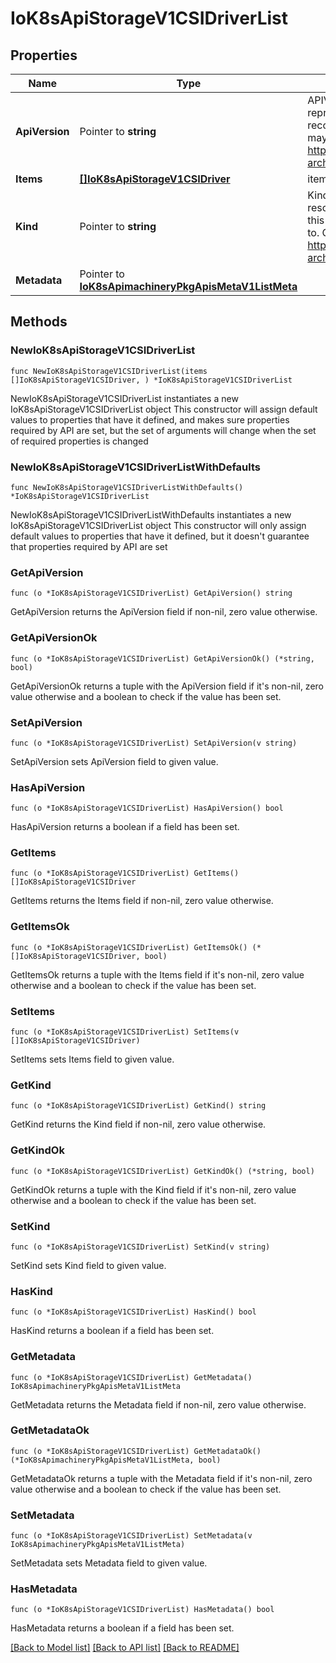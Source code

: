 # IoK8sApiStorageV1CSIDriverList

## Properties

Name | Type | Description | Notes
------------ | ------------- | ------------- | -------------
**ApiVersion** | Pointer to **string** | APIVersion defines the versioned schema of this representation of an object. Servers should convert recognized schemas to the latest internal value, and may reject unrecognized values. More info: https://git.k8s.io/community/contributors/devel/sig-architecture/api-conventions.md#resources | [optional] 
**Items** | [**[]IoK8sApiStorageV1CSIDriver**](IoK8sApiStorageV1CSIDriver.md) | items is the list of CSIDriver | 
**Kind** | Pointer to **string** | Kind is a string value representing the REST resource this object represents. Servers may infer this from the endpoint the client submits requests to. Cannot be updated. In CamelCase. More info: https://git.k8s.io/community/contributors/devel/sig-architecture/api-conventions.md#types-kinds | [optional] 
**Metadata** | Pointer to [**IoK8sApimachineryPkgApisMetaV1ListMeta**](IoK8sApimachineryPkgApisMetaV1ListMeta.md) |  | [optional] 

## Methods

### NewIoK8sApiStorageV1CSIDriverList

`func NewIoK8sApiStorageV1CSIDriverList(items []IoK8sApiStorageV1CSIDriver, ) *IoK8sApiStorageV1CSIDriverList`

NewIoK8sApiStorageV1CSIDriverList instantiates a new IoK8sApiStorageV1CSIDriverList object
This constructor will assign default values to properties that have it defined,
and makes sure properties required by API are set, but the set of arguments
will change when the set of required properties is changed

### NewIoK8sApiStorageV1CSIDriverListWithDefaults

`func NewIoK8sApiStorageV1CSIDriverListWithDefaults() *IoK8sApiStorageV1CSIDriverList`

NewIoK8sApiStorageV1CSIDriverListWithDefaults instantiates a new IoK8sApiStorageV1CSIDriverList object
This constructor will only assign default values to properties that have it defined,
but it doesn't guarantee that properties required by API are set

### GetApiVersion

`func (o *IoK8sApiStorageV1CSIDriverList) GetApiVersion() string`

GetApiVersion returns the ApiVersion field if non-nil, zero value otherwise.

### GetApiVersionOk

`func (o *IoK8sApiStorageV1CSIDriverList) GetApiVersionOk() (*string, bool)`

GetApiVersionOk returns a tuple with the ApiVersion field if it's non-nil, zero value otherwise
and a boolean to check if the value has been set.

### SetApiVersion

`func (o *IoK8sApiStorageV1CSIDriverList) SetApiVersion(v string)`

SetApiVersion sets ApiVersion field to given value.

### HasApiVersion

`func (o *IoK8sApiStorageV1CSIDriverList) HasApiVersion() bool`

HasApiVersion returns a boolean if a field has been set.

### GetItems

`func (o *IoK8sApiStorageV1CSIDriverList) GetItems() []IoK8sApiStorageV1CSIDriver`

GetItems returns the Items field if non-nil, zero value otherwise.

### GetItemsOk

`func (o *IoK8sApiStorageV1CSIDriverList) GetItemsOk() (*[]IoK8sApiStorageV1CSIDriver, bool)`

GetItemsOk returns a tuple with the Items field if it's non-nil, zero value otherwise
and a boolean to check if the value has been set.

### SetItems

`func (o *IoK8sApiStorageV1CSIDriverList) SetItems(v []IoK8sApiStorageV1CSIDriver)`

SetItems sets Items field to given value.


### GetKind

`func (o *IoK8sApiStorageV1CSIDriverList) GetKind() string`

GetKind returns the Kind field if non-nil, zero value otherwise.

### GetKindOk

`func (o *IoK8sApiStorageV1CSIDriverList) GetKindOk() (*string, bool)`

GetKindOk returns a tuple with the Kind field if it's non-nil, zero value otherwise
and a boolean to check if the value has been set.

### SetKind

`func (o *IoK8sApiStorageV1CSIDriverList) SetKind(v string)`

SetKind sets Kind field to given value.

### HasKind

`func (o *IoK8sApiStorageV1CSIDriverList) HasKind() bool`

HasKind returns a boolean if a field has been set.

### GetMetadata

`func (o *IoK8sApiStorageV1CSIDriverList) GetMetadata() IoK8sApimachineryPkgApisMetaV1ListMeta`

GetMetadata returns the Metadata field if non-nil, zero value otherwise.

### GetMetadataOk

`func (o *IoK8sApiStorageV1CSIDriverList) GetMetadataOk() (*IoK8sApimachineryPkgApisMetaV1ListMeta, bool)`

GetMetadataOk returns a tuple with the Metadata field if it's non-nil, zero value otherwise
and a boolean to check if the value has been set.

### SetMetadata

`func (o *IoK8sApiStorageV1CSIDriverList) SetMetadata(v IoK8sApimachineryPkgApisMetaV1ListMeta)`

SetMetadata sets Metadata field to given value.

### HasMetadata

`func (o *IoK8sApiStorageV1CSIDriverList) HasMetadata() bool`

HasMetadata returns a boolean if a field has been set.


[[Back to Model list]](../README.md#documentation-for-models) [[Back to API list]](../README.md#documentation-for-api-endpoints) [[Back to README]](../README.md)


